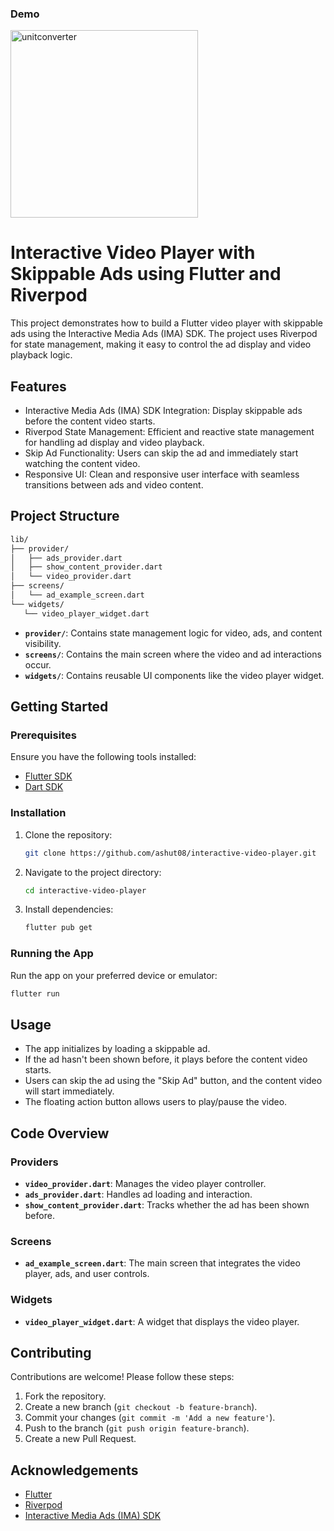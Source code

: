 ### Demo
<img src="gifdemo.gif"  alt="unitconverter" width="300"/>

# Interactive Video Player with Skippable Ads using Flutter and Riverpod


This project demonstrates how to build a Flutter video player with skippable ads using the Interactive Media Ads (IMA) SDK. The project uses Riverpod for state management, making it easy to control the ad display and video playback logic.

## Features

-  Interactive Media Ads (IMA) SDK Integration: Display skippable ads before the content video starts.
- Riverpod State Management: Efficient and reactive state management for handling ad display and video playback.
- Skip Ad Functionality: Users can skip the ad and immediately start watching the content video.
- Responsive UI: Clean and responsive user interface with seamless transitions between ads and video content.

## Project Structure

 ```bash
lib/
├── provider/
│   ├── ads_provider.dart
│   ├── show_content_provider.dart
│   └── video_provider.dart
├── screens/
│   └── ad_example_screen.dart
└── widgets/
    └── video_player_widget.dart
```


- **`provider/`**: Contains state management logic for video, ads, and content visibility.
- **`screens/`**: Contains the main screen where the video and ad interactions occur.
- **`widgets/`**: Contains reusable UI components like the video player widget.

## Getting Started

### Prerequisites

Ensure you have the following tools installed:

- [Flutter SDK](https://flutter.dev/docs/get-started/install)
- [Dart SDK](https://dart.dev/get-dart)

### Installation

1. Clone the repository:

   ```bash
   git clone https://github.com/ashut08/interactive-video-player.git
   ```

2. Navigate to the project directory:

   ```bash
   cd interactive-video-player
   ```

3. Install dependencies:

   ```bash
   flutter pub get
   ```

### Running the App

Run the app on your preferred device or emulator:

```bash
flutter run
```

## Usage

- The app initializes by loading a skippable ad.
- If the ad hasn't been shown before, it plays before the content video starts.
- Users can skip the ad using the "Skip Ad" button, and the content video will start immediately.
- The floating action button allows users to play/pause the video.

## Code Overview

### Providers

- **`video_provider.dart`**: Manages the video player controller.
- **`ads_provider.dart`**: Handles ad loading and interaction.
- **`show_content_provider.dart`**: Tracks whether the ad has been shown before.

### Screens

- **`ad_example_screen.dart`**: The main screen that integrates the video player, ads, and user controls.

### Widgets

- **`video_player_widget.dart`**: A widget that displays the video player.

## Contributing

Contributions are welcome! Please follow these steps:

1. Fork the repository.
2. Create a new branch (`git checkout -b feature-branch`).
3. Commit your changes (`git commit -m 'Add a new feature'`).
4. Push to the branch (`git push origin feature-branch`).
5. Create a new Pull Request.



## Acknowledgements

- [Flutter](https://flutter.dev/)
- [Riverpod](https://riverpod.dev/)
- [Interactive Media Ads (IMA) SDK](https://pub.dev/packages/interactive_media_ads)
